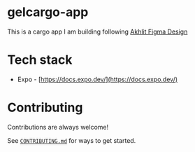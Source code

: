 # gelcargo-app
This is a cargo app I am building following [Akhlit Figma Design](https://www.figma.com/file/oqjYxjyIgQXyFNgf4priji/akhiltjdesign.super.site%2Fgelcargo-(Copy)?node-id=218%3A1139&t=jgFpYkTiIzpon3iF-0)

# Tech stack
- Expo - [https://docs.expo.dev/](https://docs.expo.dev/)

# Contributing
Contributions are always welcome!

See [`CONTRIBUTING.md`](CONTRIBUTING.md) for ways to get started.